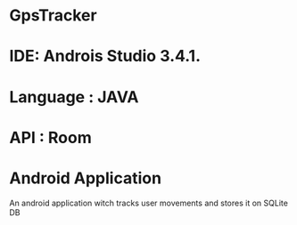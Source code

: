 # GpsTracker
# IDE: Androis Studio 3.4.1.
# Language : JAVA
# API : Room
# Android Application

An android application witch tracks user movements and stores it on SQLite DB
